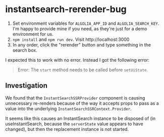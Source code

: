 # instantsearch-rerender-bug

1. Set environment variables for `ALGOLIA_APP_ID` and `ALGOLIA_SEARCH_KEY`. I'm happy to provide mine if you need, as they're just for a demo environment for us.
2. `npm install` and `npm run dev`. Visit http://localhost:3000
3. In any order, click the "rerender" button and type something in the search box.

I expected this to work with no error. Instead I got the following error:

> Error: The `start` method needs to be called before `setUiState`.

## Investigation

We found that the `InstantSearchSSRProvider` component is causing unnecessary re-renders because of the way it accepts props to pass as a value into the underlying `InstantSearchSSRContext.Provider`.

It seems like this causes an InstantSearch instance to be disposed of (in useInstantSearch, because the `serverState` value appears to have changed), but then the replacement instance is not started.
